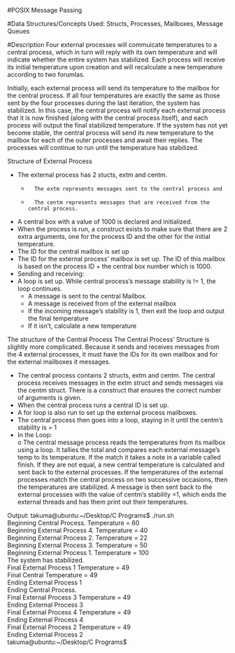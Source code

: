 #POSIX Message Passing


#Data Structures/Concepts Used:
Structs, Processes, Mailboxes, Message Queues


#Description
Four external processes will commuicate temperatures to a central process, which in turn will reply with its own temperature
and will indicate whether the entire system has stabilized. Each process will receive its initial temperature upon creation
and will recalculate a new temperature according to two forumlas.

Initially, each external process will send its temperature to the mailbox for the central process. If all four temperatures
are exactly the same as those sent by the four processes during the last iteration, the system has stabilized. In this case, 
the central process will notify each external process that it is now finished (along with the central process itself), and 
each process will output the final stabilized temperature. If the system has not yet become stable, the central process
will send its new temperature to the mailbox for each of the outer processes and await their replies. The processes will 
continue to run until the temperature has stabilized.

Structure of External Process
*   The external process has 2 stucts, extm and centm.
    +   	The extm represents messages sent to the central process and 
    +	    The centm represents messages that are received from the central process.
*	A central box with a value of 1000 is declared and initialized.
*	When the process is run, a construct exists to make sure that there are 2 extra arguments, one for the process ID and the other for the initial temperature.
*	The ID for the central mailbox is set up
*	The ID for the external process’ mailbox is set up. The ID of this mailbox is based on the process ID + the central box number which is 1000.
*	Sending and receiving: 
*	A loop is set up. While central process’s message stability is != 1, the loop continues.  
    *	A message is sent to the central Mailbox.
    *	A message is received from of the external mailbox
    *	If the incoming message’s stability is 1, then exit the loop and output the final temperature
    *	If it isn’t, calculate a new temperature

The structure of the Central Process
The Central Process’ Structure is slightly more complicated. Because it sends and receives messages from  the 4 external processes, it must have the IDs for its own mailbox and for the external mailboxes it messages.
*	The central process contains 2 structs, extm and centm. The central process receives messages in the extm struct and sends messages via the centm struct. There is a construct that ensures the correct number of arguments is given.
*	When the central process runs a central ID is set up. 
*	A for loop is also run to set up the external process mailboxes.
*	The central process then goes into a loop, staying in it until the centm’s stability is = 1
*	In the Loop:  
    o	The central message process reads the temperatures from its mailbox using a loop. It tallies the total and compares each external message’s temp to its temperature. If the match it takes a note in a variable called finish. If they are not equal, a new central temperature is calculated and sent back to the external processes. If the temperatures of the external processes match the central process on two successive occasions, then the temperatures are stabilized. A message is then sent back to the external processes with the value of centm’s stability =1, which ends the external threads and has them print out their temperatures.





Output:
	takuma@ubuntu:~/Desktop/C Programs$ ./run.sh   
	Beginning Central Process. Temperature = 60   
	Beginning External Process 4. Temperature = 40   
	Beginning External Process 2. Temperature = 22   
	Beginning External Process 3. Temperature = 50   
	Beginning External Process 1. Temperature = 100   
	The system has stabilized.  
	Final External Process 1 Temperature = 49   
	Final Central Temperature = 49  
	Ending External Process 1   
	Ending Central Process.   
	Final External Process 3 Temperature = 49  
	Ending External Process 3   
	Final External Process 4 Temperature = 49  
	Ending External Process 4   
	Final External Process 2 Temperature = 49  
	Ending External Process 2   
	takuma@ubuntu:~/Desktop/C Programs$   

